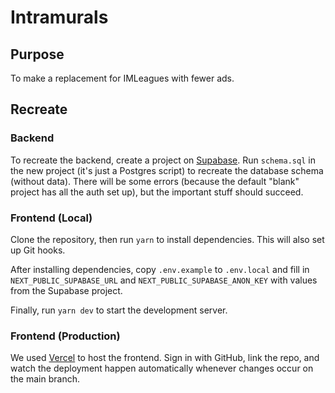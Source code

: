 # Intramurals

## Purpose

To make a replacement for IMLeagues with fewer ads.

## Recreate

### Backend

To recreate the backend, create a project on [Supabase](https://supabase.com).
Run `schema.sql` in the new project (it's just a Postgres script) to recreate the database schema (without data).
There will be some errors (because the default "blank" project has all the auth set up), but the important stuff should succeed.

### Frontend (Local)

Clone the repository, then run `yarn` to install dependencies.
This will also set up Git hooks.

After installing dependencies, copy `.env.example` to `.env.local` and fill in `NEXT_PUBLIC_SUPABASE_URL` and `NEXT_PUBLIC_SUPABASE_ANON_KEY` with values from the Supabase project.

Finally, run `yarn dev` to start the development server.

### Frontend (Production)

We used [Vercel](https://vercel.com) to host the frontend.
Sign in with GitHub, link the repo, and watch the deployment happen automatically whenever changes occur on the main branch.
